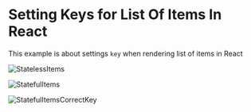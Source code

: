 # Setting Keys for List Of Items In React

This example is about settings `key` when rendering list of items in React

![StatelessItems](https://user-images.githubusercontent.com/15973503/124591725-d2e2e080-de86-11eb-8c3e-ce09588bf0fc.gif)

![StatefulItems](https://user-images.githubusercontent.com/15973503/124591742-d70efe00-de86-11eb-8850-66bad2fe29fd.gif)

![StatefulItemsCorrectKey](https://user-images.githubusercontent.com/15973503/124591748-d9715800-de86-11eb-8817-7d8dbd3d1e39.gif)
